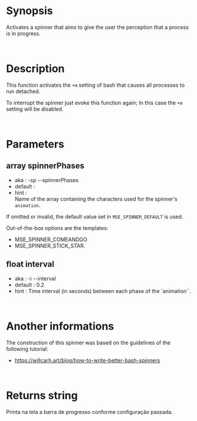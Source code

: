 # Synopsis

Activates a spinner that aims to give the user the perception that a process is 
in progress. 



&nbsp;

# Description

This function activates the `+m` setting of bash that causes all processes to 
run detached.

To interrupt the spinner just evoke this function again; In this case the `+m` 
setting will be disabled.



&nbsp;

# Parameters

## array spinnerPhases

- aka       : -sp --spinnerPhases
- default   : 
- hint      :  
  Name of the array containing the characters used for the spinner's 
  `animation`.

If omitted or invalid, the default value set in `MSE_SPINNER_DEFAULT` is used.

Out-of-the-box options are the templates:
- MSE_SPINNER_COMEANDGO
- MSE_SPINNER_STICK_STAR.


## float interval

- aka       : -i --interval
- default   : 0.2
- hint      :
  Time interval (in seconds) between each phase of the `animation``.


&nbsp;

# Another informations

The construction of this spinner was based on the guidelines of the following 
tutorial:
- https://willcarh.art/blog/how-to-write-better-bash-spinners



&nbsp;

# Returns string

Printa na tela a barra de progresso conforme configuração passada.